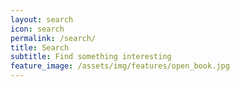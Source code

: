 ```yaml
---
layout: search
icon: search
permalink: /search/
title: Search
subtitle: Find something interesting
feature_image: /assets/img/features/open_book.jpg
---
```

